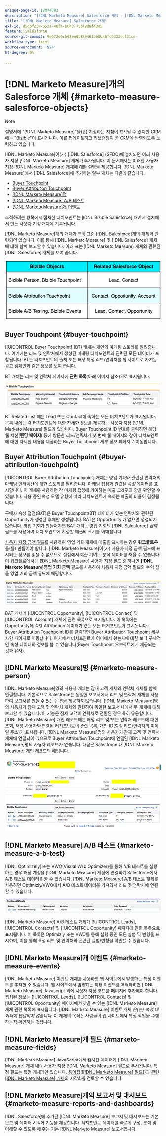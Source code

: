 ```yaml
---
unique-page-id: 18874582
description: "[!DNL Marketo Measure] Salesforce 개체 - [!DNL Marketo Measure]"
title: "[!DNL Marketo Measure] Salesforce 개체"
exl-id: d5d6f334-6531-40fa-b043-75b49d8f43d5
feature: Salesforce
source-git-commit: 9e672d0c568ee0b889461bb8ba6fc6333edf31ce
workflow-type: tm+mt
source-wordcount: '924'
ht-degree: 0%

---
```


# [!DNL Marketo Measure]개의 Salesforce 개체 {#marketo-measure-salesforce-objects}

>[!NOTE]
>
>설명서에 &quot;[!DNL Marketo Measure]&quot;을(를) 지정하는 지침이 표시될 수 있지만 CRM에는 &quot;Bizible&quot;이 표시됩니다. 이를 업데이트하고 리브랜딩이 곧 CRM에 반영되도록 노력하고 있습니다.

[!DNL Marketo Measure]이(가) [!DNL Salesforce] (SFDC)에 설치되면 여러 사용자 지정 [!DNL Marketo Measure] 개체가 추가됩니다. 이 문서에서는 이러한 사용자 지정 [!DNL Marketo Measure] 개체에 대한 설명을 제공합니다. [!DNL Marketo Measure]에서 [!DNL Salesforce]에 추가하는 일부 개체는 다음과 같습니다.

* [Buyer Touchpoint](#touchpoint)
* [Buyer Attribution Touchpoint](#attribution)
* [[!DNL Marketo Measure]명](#person)
* [[!DNL Marketo Measure] A/B 테스트](#ab)
* [[!DNL Marketo Measure]개 이벤트](#events)

추적하려는 항목에서 캡처한 터치포인트는 [!DNL Bizible Salesforce] 패키지 설치에서 만든 사용자 지정 개체에 기록됩니다.

[!DNL Marketo Measure]개의 개체가 특정 표준 [!DNL Salesforce]개의 개체와 관련되어 있습니다. 이를 통해 [!DNL Marketo Measure] 및 [!DNL Salesforce] 개체에 대해 함께 보고할 수 있습니다. 아래 표는 [!DNL Marketo Measure] 개체와 관련된 [!DNL Salesforce] 개체를 보여 줍니다.

![](assets/1-1.png)

## Buyer Touchpoint {#buyer-touchpoint}

[!UICONTROL Buyer Touchpoint] (BT) 개체는 개인의 마케팅 스토리를 알려줍니다. 여기에는 리드 및 연락처에서 생성된 마케팅 터치포인트와 관련된 모든 데이터가 포함됩니다. BT는 터치포인트의 출처 또는 해당 특정 리드/연락처를 웹 사이트로 가져온 광고 캠페인과 같은 정보를 보여 줍니다.

BT 개체는 리드 및 연락처 페이지에 **관련 목록**(아래 이미지 참조)으로 표시됩니다.

![](assets/2-1.png)

BT Related List 에는 Lead 또는 Contact에 속하는 모든 터치포인트가 표시됩니다. 목록 내에는 각 터치포인트에 대한 자세한 정보를 제공하는 사용자 지정 [!DNL Marketo Measure] 필드가 있습니다. Buyer Touchpoint ID 번호를 클릭하면 해당 웹 세션(**랜딩 페이지**) 중에 방문한 리드/연락처가 첫 번째 웹 페이지와 같이 터치포인트에 대한 자세한 내용을 제공하는 Buyer Touchpoint 세부 정보 페이지로 이동합니다.

## Buyer Attribution Touchpoint {#buyer-attribution-touchpoint}

[!UICONTROL Buyer Attribution Touchpoint] 개체는 영업 기회와 관련된 연락처의 마케팅 인터랙션에 대한 스토리를 알려줍니다. 마케팅 접점과 관련된 *속성* 데이터를 표시합니다. 이 개체를 사용하면 각 마케팅 접점에 기여하는 매출 크레딧의 양을 확인할 수 있습니다. 사용 중인 속성 모델 유형에 따라 터치포인트에 속하는 매출의 비율이 결정됩니다.

구매자 속성 접점(BAT)은 Buyer Touchpoint(BT) 데이터가 있는 연락처와 관련된 Opportunity가 생성된 후에만 생성됩니다. BAT은 Opportunity 가 없으면 생성되지 않습니다. 영업 기회가 만들어지면 BAT 개체는 영업 기회의 [!DNL Salesforce] *금액* 필드를 사용하여 터치 포인트에 지정할 매출의 크기를 이해합니다.

[사용자 지정 금액 필드](/help/advanced-marketo-measure-features/custom-revenue-amount/using-a-custom-revenue-amount-field.md)를 사용하여 영업 기회 개체에 매출을 표시하는 경우 **워크플로우**&#x200B;을(를) 만들어야 합니다. [!DNL Marketo Measure]이(가) 사용자 지정 금액 필드에 표시되는 정보를 읽을 수 없으므로 접점에서 매출 기여도 분석 데이터를 채울 수 없습니다. 이 워크플로에서는 [!DNL Marketo Measure] 사용자 지정 필드 중 하나인 **[!DNL Marketo Measure]영업 기회 금액** 필드를 사용하여 사용자 지정 금액 필드의 수익 값을 영업 기회 금액 필드에 매핑합니다.

![](assets/3-1.png)

BAT 개체가 [!UICONTROL Opportunity], [!UICONTROL Contact] 및 [!UICONTROL Account] 개체에 관련 목록으로 표시됩니다. 이 목록에는 Opportunity에 속한 Attribution 데이터가 있는 모든 터치포인트가 표시됩니다. Buyer Attribution Touchpoint ID를 클릭하면 Buyer Attribution Touchpoint 세부 사항 페이지로 이동합니다. 여기에서 터치포인트가 어디에서 왔는지에 대한 보다 구체적인 속성 데이터와 정보를 볼 수 있습니다(Buyer Touchpoint 오브젝트에서 제공되는 것과 유사).

## [!DNL Marketo Measure]명 {#marketo-measure-person}

[!DNL Marketo Measure]명의 사용자 개체는 잠재 고객 개체와 연락처 개체를 함께 연결합니다. 기본적으로 Salesforce는 동일한 보고서에서 리드 및 연락처 개체를 사용하여 보고서를 만들 수 있는 옵션을 제공하지 않습니다. [!DNL Marketo Measure]명의 사용자가 잠재 고객 및 연락처 개체와 관련하여 동일한 보고서 내에서 두 개체에 대해 보고할 수 있습니다. 이 기능은 잠재 고객이 연락처로 전환된 경우 특히 유용합니다. [!DNL Marketo Measure] 개인 레코드에는 해당 리드 및/또는 연락처 레코드에 대한 조회, 해당 사용자와 연결된 터치포인트의 관련 목록, 개인 ID(항상 리드/연락처의 이메일 주소)가 표시됩니다. [!DNL Marketo Measure]명의 사용자가 잠재 고객 및 연락처 개체에 연결되어 있으므로 Buyer Attribution Touchpoint에 연결된 [!DNL Marketo Measure]명의 사용자 레코드가 없습니다. 다음은 Salesforce 내 [!DNL Marketo Measure] 개인 레코드의 예입니다.

![](assets/4.png)

## [!DNL Marketo Measure] A/B 테스트 {#marketo-measure-a-b-test}

[!DNL Optimizely] 또는 VWO(Visual Web Optimizer)를 통해 A/B 테스트를 실행하는 경우 해당 계정을 [!DNL Marketo Measure] 계정에 연결하여 Salesforce에서 A/B 테스트 데이터를 볼 수 있습니다. [!DNL Marketo Measure] A/B 테스트 개체를 사용하면 Optimizly/VWO에서 A/B 테스트 데이터를 가져와서 리드 및 연락처에 연결할 수 있습니다.

![](assets/5.png)

[!DNL Marketo Measure] A/B 테스트 개체가 [!UICONTROL Leads], [!UICONTROL Contacts] 및 [!UICONTROL Opportunity] 페이지에 관련 목록으로 표시됩니다. 이 목록은 Optimizly 또는 VWO를 통해 실행 중인 모든 실험 및 변형을 표시하며, 이를 통해 특정 리드 및 연락처와 관련된 실험/변형을 확인할 수 있습니다.

## [!DNL Marketo Measure]개 이벤트 {#marketo-measure-events}

[!DNL Marketo Measure] 이벤트 개체를 사용하면 웹 사이트에서 발생하는 특정 이벤트를 추적할 수 있습니다. 웹 사이트에서 발생하는 특정 이벤트를 추적하려면 [!DNL Marketo Measure] Javascript 외에 사용자 지정 코드를 페이지에 추가해야 합니다. 캡처된 정보는 [!UICONTROL Leads], [!UICONTROL Contacts] 및 [!UICONTROL Opportunity] 페이지에서 찾을 수 있는 [!DNL Marketo Measure] 개체 관련 목록에 표시됩니다. [!DNL Marketo Measure] 이벤트 개체 *은(는) 속성 데이터에 연결되지 않습니다*. 이 개체의 목적은 사람들이 웹 사이트에서 특정 작업을 수행하는지 확인하는 것입니다.

## [!DNL Marketo Measure]개 필드 {#marketo-measure-fields}

[!DNL Marketo Measure] JavaScript에서 캡처한 데이터가 [!DNL Marketo Measure] 개체 내의 사용자 지정 [!DNL Marketo Measure] 필드로 푸시됩니다. 특정 필드는 특정 개체에만 있습니다. [용어집([[!DNL Marketo Measure] 필드]](/help/introduction-to-marketo-measure/overview-resources/glossary-of-marketo-measure-fields.md))과 [관련  [!DNL Marketo Measure] 개체](/help/configuration-and-setup/marketo-measure-and-salesforce/marketo-measure-object-and-field-taxonomy.md)의 시각화를 검토할 수 있습니다.

## [!DNL Marketo Measure]개의 보고서 및 대시보드 {#marketo-measure-reports-and-dashboards}

[!DNL Salesforce]에 추가된 [!DNL Marketo Measure] 보고서 및 대시보드는 기본 보고 및 데이터 시각화 기능을 제공합니다. 터치포인트 데이터를 빠르게 구성, 분석 및 이해할 수 있도록 해 주는 기본 [!DNL Marketo Measure] 보고서입니다.
